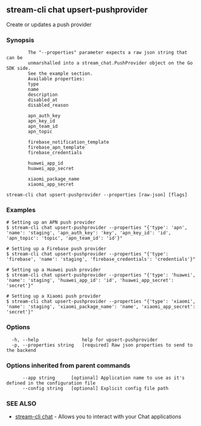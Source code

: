 ## stream-cli chat upsert-pushprovider

Create or updates a push provider

### Synopsis


			The "--properties" parameter expects a raw json string that can be
			unmarshalled into a stream_chat.PushProvider object on the Go SDK side.
			See the example section.
			Available properties:
			type
			name
			description
			disabled_at
			disabled_reason

			apn_auth_key
			apn_key_id
			apn_team_id
			apn_topic

			firebase_notification_template
			firebase_apn_template
			firebase_credentials

			huawei_app_id
			huawei_app_secret

			xiaomi_package_name
			xiaomi_app_secret
		

```
stream-cli chat upsert-pushprovider --properties [raw-json] [flags]
```

### Examples

```
# Setting up an APN push provider
$ stream-cli chat upsert-pushprovider --properties "{'type': 'apn', 'name': 'staging', 'apn_auth_key': 'key', 'apn_key_id': 'id', 'apn_topic': 'topic', 'apn_team_id': 'id'}"

# Setting up a Firebase push provider
$ stream-cli chat upsert-pushprovider --properties "{'type': 'firebase', 'name': 'staging', 'firebase_credentials': 'credentials'}"

# Setting up a Huawei push provider
$ stream-cli chat upsert-pushprovider --properties "{'type': 'huawei', 'name': 'staging', 'huawei_app_id': 'id', 'huawei_app_secret': 'secret'}"

# Setting up a Xiaomi push provider
$ stream-cli chat upsert-pushprovider --properties "{'type': 'xiaomi', 'name': 'staging', 'xiaomi_package_name': 'name', 'xiaomi_app_secret': 'secret'}"

```

### Options

```
  -h, --help                help for upsert-pushprovider
  -p, --properties string   [required] Raw json properties to send to the backend
```

### Options inherited from parent commands

```
      --app string      [optional] Application name to use as it's defined in the configuration file
      --config string   [optional] Explicit config file path
```

### SEE ALSO

* [stream-cli chat](stream-cli_chat.md)	 - Allows you to interact with your Chat applications

